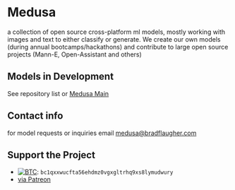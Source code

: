 # Medusa

a collection of open source cross-platform ml models, mostly working with images and text to either classify or generate. We create our own models (during annual bootcamps/hackathons) and contribute to large open source projects (Mann-E, Open-Assistant and others)

## Models in Development

See repository list or [Medusa Main](https://github.com/Medusa-ML/medusa)

## Contact info

for model requests or inquiries email [medusa@bradflaugher.com](medusa@bradflaugher.com)

## Support the Project

* [![BTC](https://img.shields.io/badge/-Bitcoin-5b5b5b?logo=bitcoin)](https://explorer.btc.com/btc/address/bc1qxxwucfta56ehdmz0vgxgltrhq9xs8lymudwury): `bc1qxxwucfta56ehdmz0vgxgltrhq9xs8lymudwury`
* [via Patreon](https://www.patreon.com/bradflaugher)
